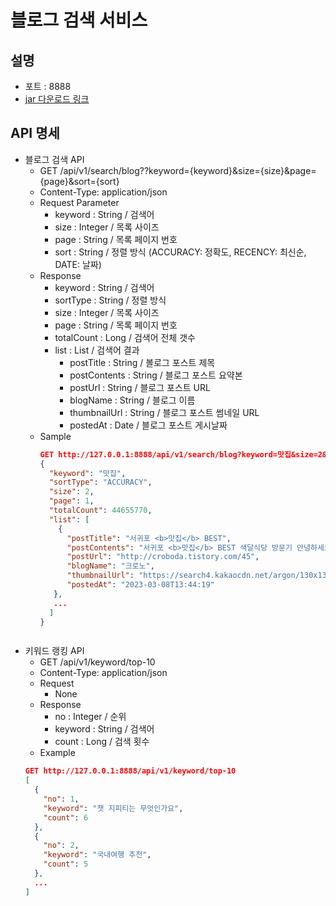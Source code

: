 # 블로그 검색 서비스
## 설명
- 포트 : 8888
- [jar 다운로드 링크]()
## API 명세
- 블로그 검색 API
  - GET /api/v1/search/blog??keyword={keyword}&size={size}&page={page}&sort={sort}
  - Content-Type: application/json
  - Request Parameter
    - keyword : String / 검색어
    - size : Integer / 목록 사이즈
    - page : String / 목록 페이지 번호
    - sort : String / 정렬 방식 (ACCURACY: 정확도, RECENCY: 최신순, DATE: 날짜) 
  - Response
    - keyword : String / 검색어
    - sortType : String / 정렬 방식
    - size : Integer / 목록 사이즈
    - page : String / 목록 페이지 번호
    - totalCount : Long / 검색어 전체 갯수
    - list : List / 검색어 결과
      - postTitle : String / 볼로그 포스트 제목
      - postContents : String / 블로그 포스트 요약본
      - postUrl : String / 블로그 포스트 URL
      - blogName : String / 블로그 이름
      - thumbnailUrl : String / 블로그 포스트 썸네일 URL
      - postedAt : Date / 블로그 포스트 게시날짜
  - Sample
    ```json
    GET http://127.0.0.1:8888/api/v1/search/blog?keyword=맛집&size=2&page=1&sort=ACCURACY
    { 
      "keyword": "맛집",
      "sortType": "ACCURACY",
      "size": 2,
      "page": 1,
      "totalCount": 44655770,
      "list": [
        {
          "postTitle": "서귀포 <b>맛집</b> BEST",
          "postContents": "서귀포 <b>맛집</b> BEST 색달식당 방문기 안녕하세요 크로노입니다. 이번에 거의 몇년만에 가족들과 제주도 여행에 다녀왔습니다. 둘째날 주변 지인들에게 소개받은 서귀포 <b>맛집</b> 색달식당엘 다녀왔어요. 방송에도 출연할 만큼 갈치 요리가 일품인 곳으로 세트 요리를 주문하면 같이 차려지는 기본 반찬들까지 맛깔났던 곳...",
          "postUrl": "http://croboda.tistory.com/45",
          "blogName": "크로노",
          "thumbnailUrl": "https://search4.kakaocdn.net/argon/130x130_85_c/B5EoggjDI3j",
          "postedAt": "2023-03-08T13:44:19"
       },
       ...
      ]
    }
  ```
  
- 키워드 랭킹 API
  - GET /api/v1/keyword/top-10
  - Content-Type: application/json
  - Request
    - None
  - Response
    - no : Integer / 순위
    - keyword : String / 검색어
    - count : Long / 검색 횟수
  - Example
  ```json
  GET http://127.0.0.1:8888/api/v1/keyword/top-10
  [
    {
      "no": 1,
      "keyword": "챗 지피티는 무엇인가요",
      "count": 6
    },
    {
      "no": 2,
      "keyword": "국내여행 추천",
      "count": 5
    },
    ...
  ]
  ```